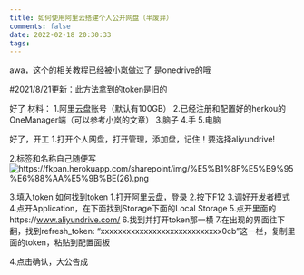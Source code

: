 ```yaml
---
title: 如何使用阿里云搭建个人公开网盘（半废弃）
comments: false
date: 2022-02-18 20:30:33
tags:
---
```

awa，这个的相关教程已经被小岚做过了
是onedrive的哦

#2021/8/21更新：此方法拿到的token是旧的

好了
材料：
1.阿里云盘账号（默认有100GB）
2.已经注册和配置好的herkou的OneManager端（可以参考小岚的文章）
3.脑子
4.手
5.电脑

好了，开工
1.打开个人网盘，打开管理，添加盘，记住！要选择aliyundrive!

2.标签和名称自己随便写
<img src="https://fkpan.herokuapp.com/sharepoint/img/%E5%B1%8F%E5%B9%95%E6%88%AA%E5%9B%BE(26).png" alt="https://fkpan.herokuapp.com/sharepoint/img/%E5%B1%8F%E5%B9%95%E6%88%AA%E5%9B%BE(26).png">

3.填入token
如何找到token
1.打开阿里云盘，登录
2.按下F12
3.调好开发者模式
4.点开Application，在下面找到Storage下面的Local Storage
5.点开里面的https://www.aliyundrive.com/
6.找到并打开token那一横
7.在出现的界面往下翻，找到refresh_token: “xxxxxxxxxxxxxxxxxxxxxxxxxxxx0cb”这一栏，复制里面的token，粘贴到配置面板

4.点击确认，大公告成
